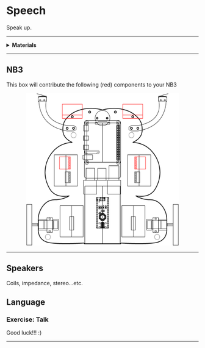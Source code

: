 # Speech

Speak up.

----

<details><summary><b>Materials</b></summary><p>

Contents|Description| # |Data|Link|
:-------|:----------|:-:|:--:|:--:|
Amp (Audio)| I2S mono-amplifier (3 Watts/4 Ohms)|2|[-D-](_data/datasheets/i2s-class-d-mono-amp.pdf)|[-L-](https://www.amazon.co.uk/gp/product/B01K5GCFA6)
Speaker (3W)|3-Watt enclosed speaker|2|-|[-L-](https://www.amazon.co.uk/gp/product/B0822XCPT8)
Speaker mount|Custom laser cut speaker mount|2|-|-
M3 screw (20)| 20 mm long M3 screw with phillips socket|2|-|-
M3 screw (25)| 25 mm long M3 screw with phillips socket|8|-|-
M3 nut| M3 nut|12|-|-

Required|Description| # |Box|
:-------|:----------|:-:|:-:|
Multimeter|(Sealy MM18) pocket digital multimeter|1|[white](/boxes/white/README.md)|

</p></details>

----

## NB3

This box will contribute the following (red) components to your NB3

<p align="center">
<img src="_images/NB3_speech.png" alt="NB3 stage" width="400" height="400">
<p>

----

## Speakers

Coils, impedance, stereo...etc.

## Language

### Exercise: Talk

Good luck!!! :)

----
